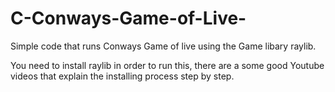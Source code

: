 # C-Conways-Game-of-Live-
Simple code that runs Conways Game of live using the Game libary raylib.

You need to install raylib in order to run this, there are a some good Youtube videos that explain the installing process step by step.
